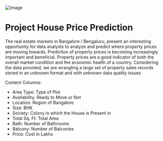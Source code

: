 ![image](https://github.com/Ashutosh-ML/Project-House-Price-Prediction/assets/147541395/66a5e84c-419e-4c8b-b75b-560c9fe016b2)


# Project House Price Prediction

The real estate markets in Bangalore / Bengaluru, present an interesting opportunity for data analysts to analyze and predict where property prices are moving towards. Prediction of property prices is becoming increasingly important and beneficial. Property prices are a good indicator of both the overall market condition and the economic health of a country. Considering the data provided, we are wrangling a large set of property sales records stored in an unknown format and with unknown data quality issues

Content
Columns:

* Area Type: Type of Plot
* Availability: Ready to Move or Not
* Location: Region of Bangalore
* Size: BHK
* Society: Colony in which the House is Present in
* Total Sq. Ft: Total Area
* Bath: Number of Bathrooms
* Balcony: Number of Balconies
* Price: Cost in Lakhs
